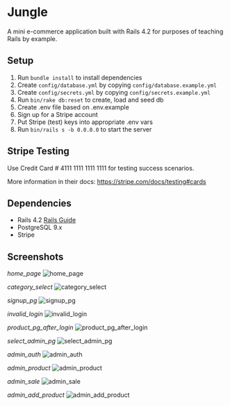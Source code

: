 # Jungle

A mini e-commerce application built with Rails 4.2 for purposes of teaching Rails by example.


## Setup

1. Run `bundle install` to install dependencies
2. Create `config/database.yml` by copying `config/database.example.yml`
3. Create `config/secrets.yml` by copying `config/secrets.example.yml`
4. Run `bin/rake db:reset` to create, load and seed db
5. Create .env file based on .env.example
6. Sign up for a Stripe account
7. Put Stripe (test) keys into appropriate .env vars
8. Run `bin/rails s -b 0.0.0.0` to start the server

## Stripe Testing

Use Credit Card # 4111 1111 1111 1111 for testing success scenarios.

More information in their docs: <https://stripe.com/docs/testing#cards>

## Dependencies

* Rails 4.2 [Rails Guide](http://guides.rubyonrails.org/v4.2/)
* PostgreSQL 9.x
* Stripe

## Screenshots

*home_page*
![home_page](screenshots/1.home_pg.png "Home")

*category_select*
![category_select](screenshots/2.category_select.png "category_select")

*signup_pg*
![signup_pg](screenshots/10.signup_pg.png "Signup pg")

*invalid_login*
![invalid_login](screenshots/10_1.invalid_login_pg.png "invalid_login")

*product_pg_after_login*
![product_pg_after_login](screenshots/4.product_pg_after_login.png "Product_pg_after_login")

*select_admin_pg*
![select_admin_pg](screenshots/5.select_admin_pg.png "select_admin_pg")

*admin_auth*
![admin_auth](screenshots/6.admin_auth.png "admin_auth")

*admin_product*
![admin_product](screenshots/7.admin_product_pg.png "admin_product")

*admin_sale*
![admin_sale](screenshots/8.admin_sale_pg.png "admin_sale")

*admin_add_product*
![admin_add_product](screenshots/9.admin_add_product_pg.png "admin_add_product")